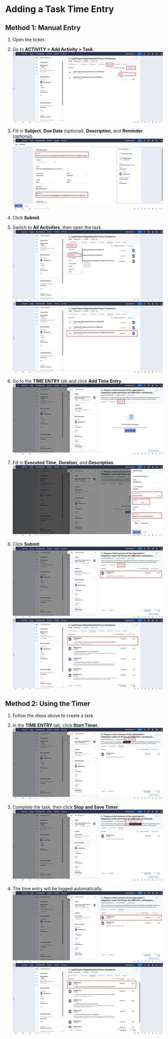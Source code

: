 # Adding a Task Time Entry

## Method 1: Manual Entry

1. Open the ticket.  
2. Go to **ACTIVITY > Add Activity > Task**.  
   ![Task-Time-Entry-Image](../../assets/images/task-time-entry/manul-entry-1.png)

3. Fill in **Subject**, **Due Date** (optional), **Description**, and **Reminder** (optional). 
   ![Task-Time-Entry-Image](../../assets/images/task-time-entry/manul-entry-2.png)

4. Click **Submit**.  
5. Switch to **All Activities**, then open the task.  
   ![Task-Time-Entry-Image](../../assets/images/task-time-entry/manul-entry-3.png)
   ![Task-Time-Entry-Image](../../assets/images/task-time-entry/manul-entry-4.png)


6. Go to the **TIME ENTRY** tab and click **Add Time Entry**.  
   ![Task-Time-Entry-Image](../../assets/images/task-time-entry/manul-entry-5.png)

7. Fill in **Executed Time**, **Duration**, and **Description**. 
   ![Task-Time-Entry-Image](../../assets/images/task-time-entry/manul-entry-6.png)

8. Click **Submit**.
   ![Task-Time-Entry-Image](../../assets/images/task-time-entry/manul-entry-7.png)
   ![Task-Time-Entry-Image](../../assets/images/task-time-entry/manul-entry-8.png)


## Method 2: Using the Timer

1. Follow the steps above to create a task.  
2. In the **TIME ENTRY** tab, click **Start Timer**.  
   ![Task-Time-Entry-Image](../../assets/images/task-time-entry/use-timer-1.png)

3. Complete the task, then click **Stop and Save Timer**.  
   ![Task-Time-Entry-Image](../../assets/images/task-time-entry/use-timer-2.png)

4. The time entry will be logged automatically.
   ![Task-Time-Entry-Image](../../assets/images/task-time-entry/use-timer-3.png)
   ![Task-Time-Entry-Image](../../assets/images/task-time-entry/use-timer-4.png)


